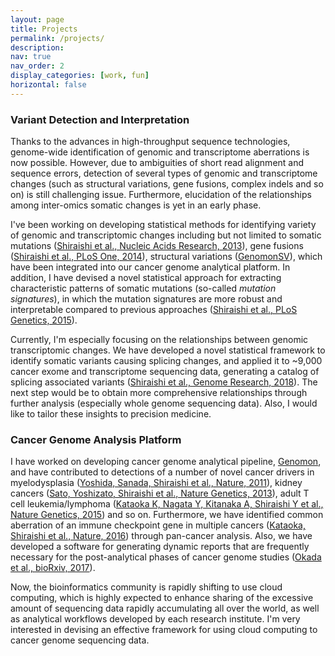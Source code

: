 ```yaml
---
layout: page
title: Projects
permalink: /projects/
description: 
nav: true
nav_order: 2
display_categories: [work, fun]
horizontal: false
---
```


### [](#header-3)Variant Detection and Interpretation

Thanks to the advances in high-throughput sequence technologies,
genome-wide identification of genomic and transcriptome aberrations is
now possible. However, due to ambiguities of short read alignment and
sequence errors, detection of several types of genomic and transcriptome changes
(such as structural variations, gene fusions, complex indels and so on) is still challenging issue. 
Furthermore, elucidation of the relationships among inter-omics somatic changes is yet in an early phase.

I've been working on developing statistical methods for identifying variety of genomic and
transcriptomic changes including but not limited to 
somatic mutations ([Shiraishi et al., Nucleic Acids Research, 2013](https://www.ncbi.nlm.nih.gov/pubmed/23471004)),
gene fusions ([Shiraishi et al., PLoS One, 2014](https://www.ncbi.nlm.nih.gov/pubmed/25526364)),
structural variations ([GenomonSV](https://github.com/Genomon-Project/GenomonSV)),
which have been integrated into our cancer genome analytical platform.
In addition, I have devised a novel statistical approach for extracting characteristic patterns of somatic mutations
(so-called *mutation signatures*), in which the mutation signatures are more robust and interpretable compared to previous approaches ([Shiraishi et al., PLoS Genetics, 2015](https://doi.org/10.1371/journal.pgen.1005657)).

Currently, I'm especially focusing on the relationships between genomic transcriptomic changes.
We have developed a novel statistical framework to identify somatic variants causing splicing changes,
and applied it to ~9,000 cancer exome and transcriptome sequencing data, 
generating a catalog of splicing associated variants ([Shiraishi et al., Genome Research, 2018](https://pubmed.ncbi.nlm.nih.gov/30012835/)).
The next step would be to obtain more comprehensive relationships through further analysis (especially whole genome sequencing data). Also, I would like to tailor these insights to precision medicine.


### [](#header-3)Cancer Genome Analysis Platform

I have worked on developing cancer genome analytical pipeline, 
[Genomon](https://genomon-project.github.io/GenomonPagesR/), 
and have contributed to detections of a number of novel cancer drivers in 
myelodysplasia ([Yoshida, Sanada, Shiraishi et al., Nature, 2011](https://www.nature.com/articles/nature10496)),
kidney cancers ([Sato, Yoshizato, Shiraishi et al., Nature Genetics, 2013](https://www.nature.com/articles/ng.2699)),
adult T cell leukemia/lymphoma ([Kataoka K, Nagata Y, Kitanaka A, Shiraishi Y et al., Nature Genetics, 2015](https://www.nature.com/articles/ng.3415)) and so on.
Furthermore, we have identified common aberration of an immune checkpoint gene in multiple cancers 
([Kataoka, Shiraishi et al., Nature, 2016](https://www.nature.com/articles/nature18294)) through pan-cancer analysis.
Also, we have developed a software for generating dynamic reports 
that are frequently necessary for the post-analytical phases of cancer genome studies
([Okada et al., bioRxiv, 2017](https://www.biorxiv.org/content/early/2017/10/02/194035)).

Now, the bioinformatics community is rapidly shifting to use cloud computing,
which is highly expected to enhance sharing of the excessive amount of sequencing data rapidly accumulating all over the world,
as well as analytical workflows developed by each research institute.
I'm very interested in devising an effective framework for using cloud computing to cancer genome sequencing data.

